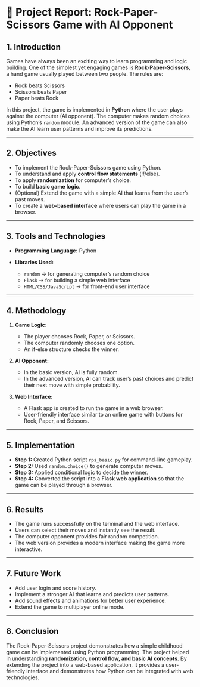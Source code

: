 

# 📑 Project Report: Rock-Paper-Scissors Game with AI Opponent

## 1. Introduction

Games have always been an exciting way to learn programming and logic building. One of the simplest yet engaging games is **Rock-Paper-Scissors**, a hand game usually played between two people. The rules are:

* Rock beats Scissors
* Scissors beats Paper
* Paper beats Rock

In this project, the game is implemented in **Python** where the user plays against the computer (AI opponent). The computer makes random choices using Python’s `random` module. An advanced version of the game can also make the AI learn user patterns and improve its predictions.

---

## 2. Objectives

* To implement the Rock-Paper-Scissors game using Python.
* To understand and apply **control flow statements** (if/else).
* To apply **randomization** for computer’s choice.
* To build **basic game logic**.
* (Optional) Extend the game with a simple AI that learns from the user’s past moves.
* To create a **web-based interface** where users can play the game in a browser.

---

## 3. Tools and Technologies

* **Programming Language:** Python
* **Libraries Used:**

  * `random` → for generating computer’s random choice
  * `Flask` → for building a simple web interface
  * `HTML/CSS/JavaScript` → for front-end user interface

---

## 4. Methodology

1. **Game Logic:**

   * The player chooses Rock, Paper, or Scissors.
   * The computer randomly chooses one option.
   * An if-else structure checks the winner.

2. **AI Opponent:**

   * In the basic version, AI is fully random.
   * In the advanced version, AI can track user’s past choices and predict their next move with simple probability.

3. **Web Interface:**

   * A Flask app is created to run the game in a web browser.
   * User-friendly interface similar to an online game with buttons for Rock, Paper, and Scissors.

---

## 5. Implementation

* **Step 1:** Created Python script `rps_basic.py` for command-line gameplay.
* **Step 2:** Used `random.choice()` to generate computer moves.
* **Step 3:** Applied conditional logic to decide the winner.
* **Step 4:** Converted the script into a **Flask web application** so that the game can be played through a browser.

---

## 6. Results

* The game runs successfully on the terminal and the web interface.
* Users can select their moves and instantly see the result.
* The computer opponent provides fair random competition.
* The web version provides a modern interface making the game more interactive.

---

## 7. Future Work

* Add user login and score history.
* Implement a stronger AI that learns and predicts user patterns.
* Add sound effects and animations for better user experience.
* Extend the game to multiplayer online mode.

---

## 8. Conclusion

The Rock-Paper-Scissors project demonstrates how a simple childhood game can be implemented using Python programming. The project helped in understanding **randomization, control flow, and basic AI concepts**. By extending the project into a web-based application, it provides a user-friendly interface and demonstrates how Python can be integrated with web technologies.

